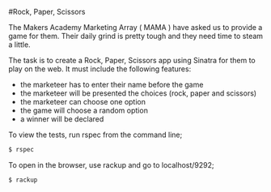 #Rock, Paper, Scissors

The Makers Academy Marketing Array ( MAMA ) have asked us to provide a game for them. Their daily grind is pretty tough and they need time to steam a little.

The task is to create a Rock, Paper, Scissors app using Sinatra for them to play on the web. It must include the following features:

* the marketeer has to enter their name before the game
* the marketeer will be presented the choices (rock, paper and scissors)
* the marketeer can choose one option
* the game will choose a random option
* a winner will be declared

To view the tests, run rspec from the command line;

```sh
$ rspec
```

To open in the browser, use rackup and go to localhost/9292;

```sh
$ rackup
```